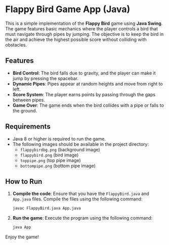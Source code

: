 
# Flappy Bird Game App (Java)

This is a simple implementation of the **Flappy Bird** game using **Java Swing**. The game features basic mechanics where the player controls a bird that must navigate through pipes by jumping. The objective is to keep the bird in the air and achieve the highest possible score without colliding with obstacles.

## Features

- **Bird Control**: The bird falls due to gravity, and the player can make it jump by pressing the spacebar.
- **Dynamic Pipes**: Pipes appear at random heights and move from right to left.
- **Score System**: The player earns points by passing through the gaps between pipes.
- **Game Over**: The game ends when the bird collides with a pipe or falls to the ground.

## Requirements

- Java 8 or higher is required to run the game.
- The following images should be available in the project directory:
  - `flappybirdbg.png` (background image)
  - `flappybird.png` (bird image)
  - `toppipe.png` (top pipe image)
  - `bottompipe.png` (bottom pipe image)

## How to Run

1. **Compile the code**: 
   Ensure that you have the `FlappyBird.java` and `App.java` files. Compile the files using the following command:
   ```bash
   javac FlappyBird.java App.java
   ```

2. **Run the game**: 
   Execute the program using the following command:
   ```bash
   java App
   ```

Enjoy the game!

